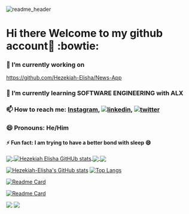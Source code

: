 ![readme_header](https://user-images.githubusercontent.com/52417232/114641964-b138e980-9cdb-11eb-8673-373c49e67df0.png)


# Hi there Welcome to my github account👋 :bowtie:

### 🔭 I’m currently working on
https://github.com/Hezekiah-Elisha/News-App

### 🌱 I’m currently learning SOFTWARE ENGINEERING with ALX

### 📫 How to reach me: [Instagram](https://instagram.com/_hezekiahelisha), [![linkedin](https://img.shields.io/badge/linkedin-0A66C2?style=for-the-badge&logo=linkedin&logoColor=white)](https://www.linkedin.com/in/elisha-hezekiah-okanga/), [![twitter](https://img.shields.io/badge/twitter-1DA1F2?style=for-the-badge&logo=twitter&logoColor=white)](https://twitter.com/_hezekiahelisha)

### 😄 Pronouns: He/Him

#### ⚡ Fun fact: I am trying to have a better bond with sleep 😄



<a href="https://github.com/Hezekiah-Elisha/Hezekiah-Elisha">
  <img align="center" src="https://github-readme-stats.vercel.app/api/top-langs/?username=Hezekiah-Elisha&hide=java,html,tex&title_color=ffffff&text_color=c9cacc&icon_color=2bbc8a&bg_color=1d1f21&langs_count=3" />
</a>
<a href="https://github.com/Hezekiah-Elisha/Hezekiah-Elisha">
  <img align="center" src="https://github-readme-stats.vercel.app/api?username=Hezekiah-Elisha&show_icons=true&line_height=30&count_private=true&title_color=ffffff&text_color=c9cacc&icon_color=2bbc8a&bg_color=1d1f21" alt="Hezekiah Elisha GitHUb stats" />
</a>

<a href="https://github.com/Hezekiah-Elisha/ToDoList-app">
  <img align="center" src="https://github-readme-stats.vercel.app/api/pin/?username=Hezekiah-Elisha&repo=ToDoList-app&theme=tokyonight&title_color=ffffff&text_color=c9cacc&icon_color=2bbc8a&bg_color=1d1f21" />
</a>


<a href="https://github.com/Hezekiah-Elisha/company_x">
  <img align="center" src="https://github-readme-stats.vercel.app/api/pin/?username=Hezekiah-Elisha&repo=company_x&theme=tokyonight&title_color=ffffff&text_color=c9cacc&icon_color=2bbc8a&bg_color=1d1f21" />
</a>

  [![Hezekiah-Elisha's GitHub stats](https://github-readme-stats.vercel.app/api?username=Hezekiah-Elisha&count_private=true&show_icons=true&theme=tokyonight)](https://github.com/Hezekiah-Elisha/github-readme-stats)
  [![Top Langs](https://github-readme-stats.vercel.app/api/top-langs/?username=Hezekiah-Elisha&theme=tokyonight)](https://github.com/Hezekiah-Elisha/github-readme-stats)

[![Readme Card](https://github-readme-stats.vercel.app/api/pin/?username=Hezekiah-Elisha&repo=company_x&theme=tokyonight)](https://github.com/Hezekiah-Elisha/github-readme-stats)

[![Readme Card](https://github-readme-stats.vercel.app/api/pin/?username=Hezekiah-Elisha&repo=ToDoList-app&theme=tokyonight)](https://github.com/Hezekiah-Elisha/github-readme-stats)


![](https://img.shields.io/badge/OS-Linux-informational?style=flat&logo=linux&logoColor=white&color=2bbc8a)
![](https://img.shields.io/badge/Code-Python-informational?style=flat&logo=python&logoColor=white&color=2bbc8a)


<!--<a href="https://github.com/anuraghazra/github-readme-stats">
  <img align="center" src="https://github-readme-stats.vercel.app/api/pin/?username=anuraghazra&repo=github-readme-stats" />
</a>
<a href="https://github.com/anuraghazra/convoychat">
  <img align="center" src="https://github-readme-stats.vercel.app/api/pin/?username=anuraghazra&repo=convoychat" />
</a>-->
<!--
**Hezekiah-Elisha/Hezekiah-Elisha** is a ✨ _special_ ✨ repository because its `README.md` (this file) appears on your GitHub profile.

Here are some ideas to get you started:

- 🔭 I’m currently working on ...
- 🌱 I’m currently learning ...
- 👯 I’m looking to collaborate on ...
- 🤔 I’m looking for help with ...
- 💬 Ask me about ...
- 📫 How to reach me: ...
- 😄 Pronouns: ...
- ⚡ Fun fact: ...
-->
